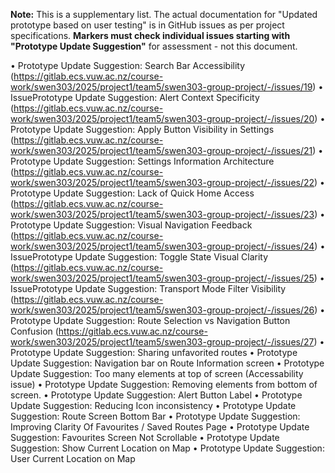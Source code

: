 **Note:** This is a supplementary list. The actual documentation for "Updated prototype based on user testing" is in GitHub issues as per project specifications. **Markers must check individual issues starting with "Prototype Update Suggestion"** for assessment - not this document.


•	Prototype Update Suggestion: Search Bar Accessibility (https://gitlab.ecs.vuw.ac.nz/course-work/swen303/2025/project1/team5/swen303-group-project/-/issues/19)
•	IssuePrototype Update Suggestion: Alert Context Specificity (https://gitlab.ecs.vuw.ac.nz/course-work/swen303/2025/project1/team5/swen303-group-project/-/issues/20)
•	Prototype Update Suggestion: Apply Button Visibility in Settings (https://gitlab.ecs.vuw.ac.nz/course-work/swen303/2025/project1/team5/swen303-group-project/-/issues/21)
•	Prototype Update Suggestion: Settings Information Architecture (https://gitlab.ecs.vuw.ac.nz/course-work/swen303/2025/project1/team5/swen303-group-project/-/issues/22)
•	Prototype Update Suggestion: Lack of Quick Home Access (https://gitlab.ecs.vuw.ac.nz/course-work/swen303/2025/project1/team5/swen303-group-project/-/issues/23)
•	Prototype Update Suggestion: Visual Navigation Feedback (https://gitlab.ecs.vuw.ac.nz/course-work/swen303/2025/project1/team5/swen303-group-project/-/issues/24)
•	IssuePrototype Update Suggestion: Toggle State Visual Clarity (https://gitlab.ecs.vuw.ac.nz/course-work/swen303/2025/project1/team5/swen303-group-project/-/issues/25)
•	IssuePrototype Update Suggestion: Transport Mode Filter Visibility (https://gitlab.ecs.vuw.ac.nz/course-work/swen303/2025/project1/team5/swen303-group-project/-/issues/26)
•	Prototype Update Suggestion: Route Selection vs Navigation Button Confusion (https://gitlab.ecs.vuw.ac.nz/course-work/swen303/2025/project1/team5/swen303-group-project/-/issues/27)
•	Prototype Update Suggestion: Sharing unfavorited routes
•	Prototype Update Suggestion: Navigation bar on Route Information screen
•	Prototype Update Suggestion: Too many elements at top of screen (Accessability issue)
•	Prototype Update Suggestion: Removing elements from bottom of screen.
•	Prototype Update Suggestion: Alert Button Label
•	Prototype Update Suggestion: Reducing Icon inconsistency
•	Prototype Update Suggestion: Route Screen Bottom Bar
•	Prototype Update Suggestion: Improving Clarity Of Favourites / Saved Routes Page
•	Prototype Update Suggestion: Favourites Screen Not Scrollable
•	Prototype Update Suggestion: Show Current Location on Map
•	Prototype Update Suggestion: User Current Location on Map







